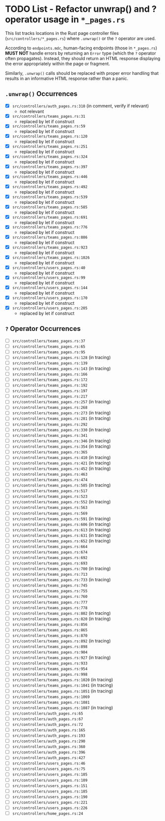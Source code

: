 # TODO List - Refactor unwrap() and ? operator usage in `*_pages.rs`

This list tracks locations in the Rust page controller files (`src/controllers/*_pages.rs`) where `.unwrap()` or the `?` operator are used. 

According to `endpoints.mdc`, human-facing endpoints (those in `*_pages.rs`) **MUST NOT** handle errors by returning an `Error` type (which the `?` operator often propagates). Instead, they should return an HTML response displaying the error appropriately within the page or fragment.

Similarly, `.unwrap()` calls should be replaced with proper error handling that results in an informative HTML response rather than a panic.

## `.unwrap()` Occurrences

- [x] `src/controllers/auth_pages.rs:310` (in comment, verify if relevant)
  - not relevant
- [x] `src/controllers/teams_pages.rs:31`
  - replaced by let if construct
- [x] `src/controllers/teams_pages.rs:59`
  - replaced by let if construct
- [x] `src/controllers/teams_pages.rs:120`
  - replaced by let if construct
- [x] `src/controllers/teams_pages.rs:251`
  - replaced by let if construct
- [x] `src/controllers/teams_pages.rs:324`
  - replaced by let if construct
- [x] `src/controllers/teams_pages.rs:397`
  - replaced by let if construct
- [x] `src/controllers/teams_pages.rs:446`
  - replaced by let if construct
- [x] `src/controllers/teams_pages.rs:492`
  - replaced by let if construct
- [x] `src/controllers/teams_pages.rs:539`
  - replaced by let if construct
- [x] `src/controllers/teams_pages.rs:585`
  - replaced by let if construct
- [x] `src/controllers/teams_pages.rs:691`
  - replaced by let if construct
- [x] `src/controllers/teams_pages.rs:776`
  - replaced by let if construct
- [x] `src/controllers/teams_pages.rs:886`
  - replaced by let if construct
- [x] `src/controllers/teams_pages.rs:923`
  - replaced by let if construct
- [x] `src/controllers/teams_pages.rs:1026`
  - replaced by let if construct
- [x] `src/controllers/users_pages.rs:40`
  - replaced by let if construct
- [x] `src/controllers/users_pages.rs:99`
  - replaced by let if construct
- [x] `src/controllers/users_pages.rs:144`
  - replaced by let if construct
- [x] `src/controllers/users_pages.rs:170`
  - replaced by let if construct
- [x] `src/controllers/users_pages.rs:205`
  - replaced by let if construct

## `?` Operator Occurrences

- [ ] `src/controllers/teams_pages.rs:37`
- [ ] `src/controllers/teams_pages.rs:65`
- [ ] `src/controllers/teams_pages.rs:95`
- [ ] `src/controllers/teams_pages.rs:128` (in tracing)
- [ ] `src/controllers/teams_pages.rs:139`
- [ ] `src/controllers/teams_pages.rs:143` (in tracing)
- [ ] `src/controllers/teams_pages.rs:166`
- [ ] `src/controllers/teams_pages.rs:172`
- [ ] `src/controllers/teams_pages.rs:192`
- [ ] `src/controllers/teams_pages.rs:197`
- [ ] `src/controllers/teams_pages.rs:217`
- [ ] `src/controllers/teams_pages.rs:257` (in tracing)
- [ ] `src/controllers/teams_pages.rs:268`
- [ ] `src/controllers/teams_pages.rs:273` (in tracing)
- [ ] `src/controllers/teams_pages.rs:281` (in tracing)
- [ ] `src/controllers/teams_pages.rs:292`
- [ ] `src/controllers/teams_pages.rs:330` (in tracing)
- [ ] `src/controllers/teams_pages.rs:341`
- [ ] `src/controllers/teams_pages.rs:346` (in tracing)
- [ ] `src/controllers/teams_pages.rs:354` (in tracing)
- [ ] `src/controllers/teams_pages.rs:365`
- [ ] `src/controllers/teams_pages.rs:410` (in tracing)
- [ ] `src/controllers/teams_pages.rs:421` (in tracing)
- [ ] `src/controllers/teams_pages.rs:452` (in tracing)
- [ ] `src/controllers/teams_pages.rs:463`
- [ ] `src/controllers/teams_pages.rs:474`
- [ ] `src/controllers/teams_pages.rs:505` (in tracing)
- [ ] `src/controllers/teams_pages.rs:517`
- [ ] `src/controllers/teams_pages.rs:523`
- [ ] `src/controllers/teams_pages.rs:552` (in tracing)
- [ ] `src/controllers/teams_pages.rs:563`
- [ ] `src/controllers/teams_pages.rs:569`
- [ ] `src/controllers/teams_pages.rs:591` (in tracing)
- [ ] `src/controllers/teams_pages.rs:606` (in tracing)
- [ ] `src/controllers/teams_pages.rs:613` (in tracing)
- [ ] `src/controllers/teams_pages.rs:631` (in tracing)
- [ ] `src/controllers/teams_pages.rs:652` (in tracing)
- [ ] `src/controllers/teams_pages.rs:664`
- [ ] `src/controllers/teams_pages.rs:674`
- [ ] `src/controllers/teams_pages.rs:692`
- [ ] `src/controllers/teams_pages.rs:693`
- [ ] `src/controllers/teams_pages.rs:700` (in tracing)
- [ ] `src/controllers/teams_pages.rs:713`
- [ ] `src/controllers/teams_pages.rs:733` (in tracing)
- [ ] `src/controllers/teams_pages.rs:745`
- [ ] `src/controllers/teams_pages.rs:755`
- [ ] `src/controllers/teams_pages.rs:760`
- [ ] `src/controllers/teams_pages.rs:777`
- [ ] `src/controllers/teams_pages.rs:778`
- [ ] `src/controllers/teams_pages.rs:802` (in tracing)
- [ ] `src/controllers/teams_pages.rs:820` (in tracing)
- [ ] `src/controllers/teams_pages.rs:856`
- [ ] `src/controllers/teams_pages.rs:865`
- [ ] `src/controllers/teams_pages.rs:870`
- [ ] `src/controllers/teams_pages.rs:892` (in tracing)
- [ ] `src/controllers/teams_pages.rs:898`
- [ ] `src/controllers/teams_pages.rs:904`
- [ ] `src/controllers/teams_pages.rs:927` (in tracing)
- [ ] `src/controllers/teams_pages.rs:933`
- [ ] `src/controllers/teams_pages.rs:954`
- [ ] `src/controllers/teams_pages.rs:998`
- [ ] `src/controllers/teams_pages.rs:1020` (in tracing)
- [ ] `src/controllers/teams_pages.rs:1041` (in tracing)
- [ ] `src/controllers/teams_pages.rs:1051` (in tracing)
- [ ] `src/controllers/teams_pages.rs:1069`
- [ ] `src/controllers/teams_pages.rs:1081`
- [ ] `src/controllers/teams_pages.rs:1087` (in tracing)
- [ ] `src/controllers/auth_pages.rs:65`
- [ ] `src/controllers/auth_pages.rs:67`
- [ ] `src/controllers/auth_pages.rs:72`
- [ ] `src/controllers/auth_pages.rs:165`
- [ ] `src/controllers/auth_pages.rs:193`
- [ ] `src/controllers/auth_pages.rs:290`
- [ ] `src/controllers/auth_pages.rs:360`
- [ ] `src/controllers/auth_pages.rs:396`
- [ ] `src/controllers/auth_pages.rs:427`
- [ ] `src/controllers/users_pages.rs:46`
- [ ] `src/controllers/users_pages.rs:75`
- [ ] `src/controllers/users_pages.rs:105`
- [ ] `src/controllers/users_pages.rs:109`
- [ ] `src/controllers/users_pages.rs:151`
- [ ] `src/controllers/users_pages.rs:185`
- [ ] `src/controllers/users_pages.rs:190`
- [ ] `src/controllers/users_pages.rs:221`
- [ ] `src/controllers/users_pages.rs:226`
- [ ] `src/controllers/home_pages.rs:24` 